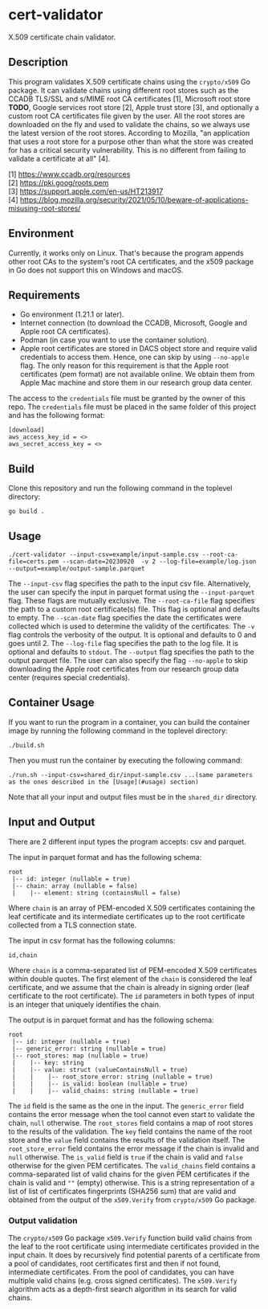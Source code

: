 # cert-validator
X.509 certificate chain validator.

## Description
This program validates X.509 certificate chains using the ```crypto/x509``` Go package.
It can validate chains using different root stores such as the CCADB TLS/SSL and s/MIME root CA certificates [1], Microsoft root store **TODO**, Google services root store [2], Apple trust store [3], and optionally a custom root CA certificates file given by the user.
All the root stores are downloaded on the fly and used to validate the chains, so we always use the latest version of the root stores.
According to Mozilla, "an application that uses a root store for a purpose other than what the store was created for has a critical security vulnerability.
This is no different from failing to validate a certificate at all" [4].

[1] https://www.ccadb.org/resources   
[2] https://pki.goog/roots.pem  
[3] https://support.apple.com/en-us/HT213917  
[4] https://blog.mozilla.org/security/2021/05/10/beware-of-applications-misusing-root-stores/

## Environment
Currently, it works only on Linux.
That's because the program appends other root CAs to the system's root CA certificates, and the x509 package in Go does not support this on Windows and macOS.

## Requirements
* Go environment (1.21.1 or later).
* Internet connection (to download the CCADB, Microsoft, Google and Apple root CA certificates). 
* Podman (in case you want to use the container solution).
* Apple root certificates are stored in DACS object store and require valid credentials to access them.
Hence, one can skip by using ```--no-apple``` flag.
The only reason for this requirement is that the Apple root certificates (pem format) are not available online.
We obtain them from Apple Mac machine and store them in our research group data center.

The access to the ```credentials``` file must be granted by the owner of this repo.
The ```credentials``` file must be placed in the same folder of this project and has the following format:
```
[download]
aws_access_key_id = <>
aws_secret_access_key = <>
```

## Build
Clone this repository and run the following command in the toplevel directory:
```shell
go build .
```

## Usage
```shell
./cert-validator --input-csv=example/input-sample.csv --root-ca-file=certs.pem --scan-date=20230920  -v 2 --log-file=example/log.json --output=example/output-sample.parquet
```
The ```--input-csv``` flag specifies the path to the input csv file.
Alternatively, the user can specify the input in parquet format using the ```--input-parquet``` flag.
These flags are mutually exclusive.
The ```--root-ca-file``` flag specifies the path to a custom root certificate(s) file.
This flag is optional and defaults to empty.
The ```--scan-date``` flag specifies the date the certificates were collected which is used to determine the validity of the certificates.
The ```-v``` flag controls the verbosity of the output.
It is optional and defaults to 0 and goes until 2.
The ```--log-file``` flag specifies the path to the log file.
It is optional and defaults to ```stdout```.
The ```--output``` flag specifies the path to the output parquet file.
The user can also specify the flag ```--no-apple``` to skip downloading the Apple root certificates from our research group data center (requires special credentials).

## Container Usage
If you want to run the program in a container, you can build the container image by running the following command in the toplevel directory:
```shell
./build.sh
```

Then you must run the container by executing the following command:
```shell
./run.sh --input-csv=shared_dir/input-sample.csv ...(same parameters as the ones described in the [Usage](#usage) section)
```

Note that all your input and output files must be in the ```shared_dir``` directory.

## Input and Output
There are 2 different input types the program accepts: csv and parquet.

The input in parquet format and has the following schema:
```
root
 |-- id: integer (nullable = true)
 |-- chain: array (nullable = false)
 |    |-- element: string (containsNull = false)
```
Where ```chain``` is an array of PEM-encoded X.509 certificates containing the leaf certificate and its intermediate certificates up to the root certificate collected from a TLS connection state.

The input in csv format has the following columns:
```
id,chain
```
Where ```chain``` is a comma-separated list of PEM-encoded X.509 certificates within double quotes.
The first element of the ```chain``` is considered the leaf certificate, and we assume that the chain is already in signing order (leaf certificate to the root certificate).
The ```id``` parameters in both types of input is an integer that uniquely identifies the chain.

The output is in parquet format and has the following schema:
```
root
 |-- id: integer (nullable = true)
 |-- generic_error: string (nullable = true)
 |-- root_stores: map (nullable = true)
 |    |-- key: string
 |    |-- value: struct (valueContainsNull = true)
 |    |    |-- root_store_error: string (nullable = true)
 |    |    |-- is_valid: boolean (nullable = true)
 |    |    |-- valid_chains: string (nullable = true)
```

The ```id``` field is the same as the one in the input.
The ```generic_error``` field contains the error message when the tool cannot even start to validate the chain, ```null``` otherwise.
The ```root_stores``` field contains a map of root stores to the results of the validation.
The ```key``` field contains the name of the root store and the ```value``` field contains the results of the validation itself.
The ```root_store_error``` field contains the error message if the chain is invalid and ```null``` otherwise.
The ```is_valid``` field is ```true``` if the chain is valid and ```false``` otherwise for the given PEM certificates.
The ```valid_chains``` field contains a comma-separated list of valid chains for the given PEM certificates if the chain is valid and ```""``` (empty) otherwise.
This is a string representation of a list of list of certificates fingerprints (SHA256 sum) that are valid and obtained from the output of the ```x509.Verify``` from ```crypto/x509``` Go package.

### Output validation
The ```crypto/x509``` Go package ```x509.Verify``` function build valid chains from the leaf to the root certificate using intermediate certificates provided in the input chain.
It does by recursively find potential parents of a certificate from a pool of candidates, root certificates first and then if not found, intermediate certificates.
From the pool of candidates, you can have multiple valid chains (e.g. cross signed certificates).
The ```x509.Verify``` algorithm acts as a depth-first search algorithm in its search for valid chains. 
